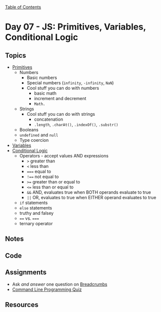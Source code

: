 [Table of Contents](/README.md)

# Day 07 - JS: Primitives, Variables, Conditional Logic

## Topics
* [Primitives](../units/javascript-primitives)
  * Numbers
    * Basic numbers
    * Special numbers (`infinity`, `-infinity`, `NaN`)
    * Cool stuff you can do with numbers
      * basic math
      * increment and decrement
      * `Math.`
  * Strings
    * Cool stuff you can do with strings
      * concatenation
      * `.length`, `.charAt()`, `.indexOf()`, `.substr()`
  * Booleans
  * `undefined` and `null`
  * Type coercion
* [Variables](../units/javascript-variables)
* [Conditional Logic](../units/javascript-if-statements)
  * Operators - accept values AND expressions
    * `>` greater than
    * `<`  less than
    * `===` equal to
    * `!==` not equal to
    * `>=` greater than or equal to
    * `<=` less than or equal to
    * `&&` AND, evaluates true when BOTH operands evaluate to true
    * `||` OR, evaluates to true when EITHER operand evaluates to true
  * `if` statements
  * `else` statements
  * truthy and falsey
  * `==` vs. `===`
  * ternary operator

## Notes
<!-- More detailed notes from class, including whiteboard photos etc -->

## Code
<!-- Make sure to update the XX in the folder name if you uncomment this block-->
<!-- [Code we wrote in class today](https://github.com/TIY-Austin-Front-End-Engineering/Curriculum/tree/feb2016/notes/day-07/code) -->

## Assignments
* Ask *and answer* one question on [Breadcrumbs](http://tiy.breadcrumbsqa.com/)
* [Command Line Programming Quiz](https://online.theironyard.com/library/paths/115/units/378/assignments/650)
## Resources
